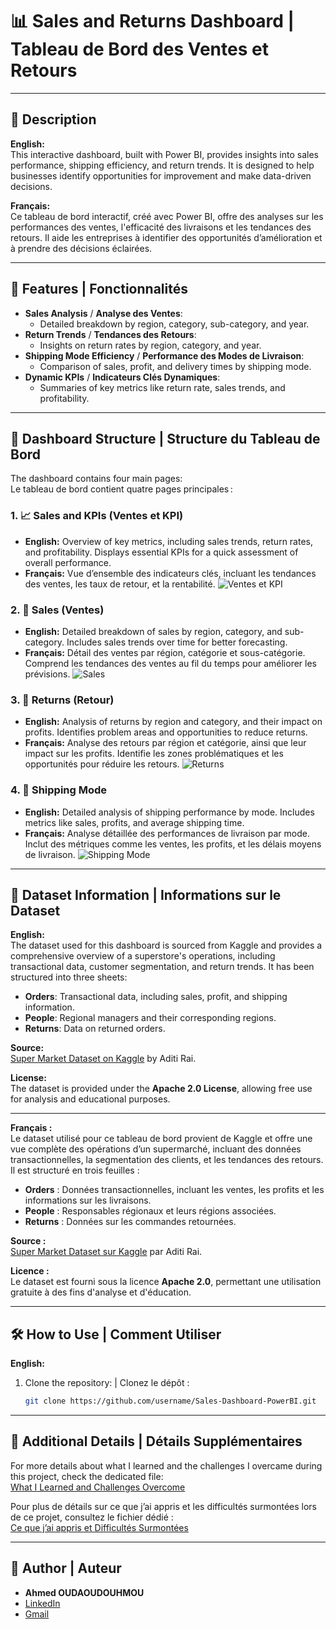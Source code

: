 # 📊 Sales and Returns Dashboard | Tableau de Bord des Ventes et Retours

---

## 📝 Description
**English:**  
This interactive dashboard, built with Power BI, provides insights into sales performance, shipping efficiency, and return trends. It is designed to help businesses identify opportunities for improvement and make data-driven decisions.

**Français:**  
Ce tableau de bord interactif, créé avec Power BI, offre des analyses sur les performances des ventes, l'efficacité des livraisons et les tendances des retours. Il aide les entreprises à identifier des opportunités d’amélioration et à prendre des décisions éclairées.

---

## 🚀 Features | Fonctionnalités
- **Sales Analysis** / **Analyse des Ventes**:
  - Detailed breakdown by region, category, sub-category, and year.
- **Return Trends** / **Tendances des Retours**:
  - Insights on return rates by region, category, and year.
- **Shipping Mode Efficiency** / **Performance des Modes de Livraison**:
  - Comparison of sales, profit, and delivery times by shipping mode.
- **Dynamic KPIs** / **Indicateurs Clés Dynamiques**:
  - Summaries of key metrics like return rate, sales trends, and profitability.

---

## 📑 Dashboard Structure | Structure du Tableau de Bord
The dashboard contains four main pages:  
Le tableau de bord contient quatre pages principales :

### 1. 📈 Sales and KPIs (Ventes et KPI)
- **English:** Overview of key metrics, including sales trends, return rates, and profitability. Displays essential KPIs for a quick assessment of overall performance.
- **Français:** Vue d’ensemble des indicateurs clés, incluant les tendances des ventes, les taux de retour, et la rentabilité.
![Ventes et KPI](images/ventes_et_kpi.png)

### 2. 💸 Sales (Ventes)
- **English:** Detailed breakdown of sales by region, category, and sub-category. Includes sales trends over time for better forecasting.
- **Français:** Détail des ventes par région, catégorie et sous-catégorie. Comprend les tendances des ventes au fil du temps pour améliorer les prévisions.
![Sales](images/ventes.png)

### 3. 🔄 Returns (Retour)
- **English:** Analysis of returns by region and category, and their impact on profits. Identifies problem areas and opportunities to reduce returns.
- **Français:** Analyse des retours par région et catégorie, ainsi que leur impact sur les profits. Identifie les zones problématiques et les opportunités pour réduire les retours.
![Returns](images/retour.png)

### 4. 🚚 Shipping Mode
- **English:** Detailed analysis of shipping performance by mode. Includes metrics like sales, profits, and average shipping time.
- **Français:** Analyse détaillée des performances de livraison par mode. Inclut des métriques comme les ventes, les profits, et les délais moyens de livraison.
![Shipping Mode](images/shipping_mode.png)

---

## 📂 Dataset Information | Informations sur le Dataset

**English:**  
The dataset used for this dashboard is sourced from Kaggle and provides a comprehensive overview of a superstore's operations, including transactional data, customer segmentation, and return trends. It has been structured into three sheets:
- **Orders**: Transactional data, including sales, profit, and shipping information.
- **People**: Regional managers and their corresponding regions.
- **Returns**: Data on returned orders.

**Source:**  
[Super Market Dataset on Kaggle](https://www.kaggle.com/datasets/aditirai2607/super-market-dataset) by Aditi Rai.  

**License:**  
The dataset is provided under the **Apache 2.0 License**, allowing free use for analysis and educational purposes.

---

**Français :**  
Le dataset utilisé pour ce tableau de bord provient de Kaggle et offre une vue complète des opérations d’un supermarché, incluant des données transactionnelles, la segmentation des clients, et les tendances des retours. Il est structuré en trois feuilles :
- **Orders** : Données transactionnelles, incluant les ventes, les profits et les informations sur les livraisons.
- **People** : Responsables régionaux et leurs régions associées.
- **Returns** : Données sur les commandes retournées.

**Source :**  
[Super Market Dataset sur Kaggle](https://www.kaggle.com/datasets/aditirai2607/super-market-dataset) par Aditi Rai.  

**Licence :**  
Le dataset est fourni sous la licence **Apache 2.0**, permettant une utilisation gratuite à des fins d'analyse et d'éducation.

---

## 🛠️ How to Use | Comment Utiliser
**English:**  
1. Clone the repository: | Clonez le dépôt :
   ```bash
   git clone https://github.com/username/Sales-Dashboard-PowerBI.git

---


## 🔗 Additional Details | Détails Supplémentaires

For more details about what I learned and the challenges I overcame during this project, check the dedicated file:  
[What I Learned and Challenges Overcome](Challenges-and-Learnings.md)

Pour plus de détails sur ce que j’ai appris et les difficultés surmontées lors de ce projet, consultez le fichier dédié :  
[Ce que j’ai appris et Difficultés Surmontées](Challenges-and-Learnings.md)

---
## 👤 Author | Auteur
- **Ahmed OUDAOUDOUHMOU**
- [LinkedIn](https://www.linkedin.com/in/ahmed-oudaoudouhmou)
- [Gmail](mailto::oudaou.ahm@gmail.com)